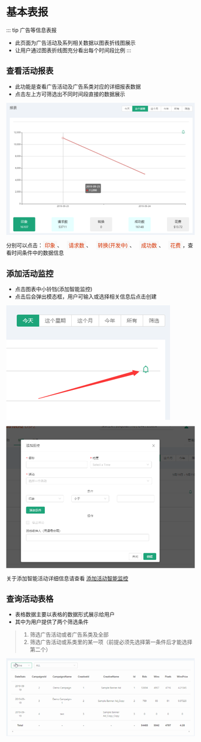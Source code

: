 # 基本表报 #
::: tip 广告等信息表报
* 此页面为广告活动及系列相关数据以图表折线图展示
* 让用户通过图表折线图充分看出每个时间段比例
:::

## 查看活动报表
* 此功能是查看广告活动及广告系类对应的详细报表数据
* 点击左上方可筛选出不同时间段直接的数据展示

![图表](./img/alert-0.png "DSP图表")

分别可以点击：<font style="color: #d63200;background: #F8F8F8;padding: 3px 5px;">印象</font>、&nbsp;&nbsp;&nbsp;<font style="color: #d63200;background: #F8F8F8;padding: 3px 5px;">请求数</font>、&nbsp;&nbsp;&nbsp;<font style="color: #d63200;background: #F8F8F8;padding: 3px 5px;">转换(开发中)</font>、&nbsp;&nbsp;&nbsp;<font style="color: #d63200;background: #F8F8F8;padding: 3px 5px;">成功数</font>、&nbsp;&nbsp;&nbsp;<font style="color: #d63200;background: #F8F8F8;padding: 3px 5px;">花费</font>，查看时间条件中的数据信息


## 添加活动监控
* 点击图表中小铃铛(添加智能监控)
* 点击后会弹出模态框，用户可输入或选择相关信息后点击创建

![添加活动监测](./img/alert-1.png "添加活动监测")

![模态框](./img/alert-2.png "模态框")

关于添加智能活动详细信息请查看 [添加活动智能监控](/zh/UsersManual/reports/Alert.html#添加活动监测)

## 查询活动表格
* 表格数据主要以表格的数据形式展示给用户
* 其中为用户提供了两个筛选条件
> 1. 筛选广告活动或者广告系类及全部
> 2. 筛选广告活动或系类里的某一项（前提必须先选择第一条件后才能选择第二个）

![模态框](./img/report-4.gif "模态框")


